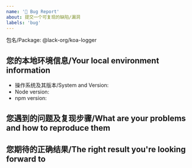```yaml
---
name: '🐛 Bug Report'
about: 提交一个可复现的缺陷/漏洞
labels: 'bug'
---
```


<!--
  请使用最新版本的安装包，以确保您遇到问题仍未得到解决。
-->

包名/Package: @lack-org/koa-logger

## 您的本地环境信息/Your local environment information

- 操作系统及其版本/System and Version:
- Node version:
- npm version:

<!--
  Check Node version: `node -v`
  Check npm version: `npm -v`
-->

## 您遇到的问题及复现步骤/What are your problems and how to reproduce them

<!--
  如果可能的话，提供一个问题的最小演示/If possible, provide a minimal demonstration of the problem
  请尽可能地提供截图或录屏/Please provide screenshots or videos as much as possible
-->

## 您期待的正确结果/The right result you're looking forward to

<!--
  如果您有建议的解决方案，亦可进行说明。
  If you have a suggested solution, you can also explain it.
-->
